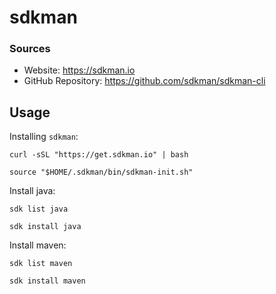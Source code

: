 # sdkman

### Sources

- Website: https://sdkman.io
- GitHub Repository: https://github.com/sdkman/sdkman-cli

## Usage

Installing `sdkman`:
```shell
curl -sSL "https://get.sdkman.io" | bash
```

```shell
source "$HOME/.sdkman/bin/sdkman-init.sh"
```

Install java:
```shell
sdk list java

sdk install java
```

Install maven:
```shell
sdk list maven

sdk install maven
```
